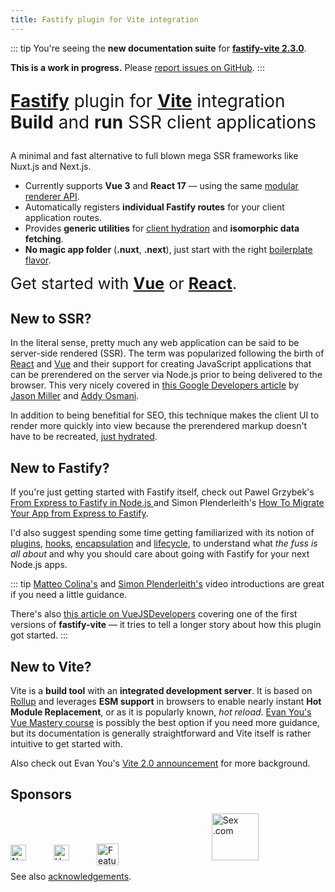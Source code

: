 ```yaml
---
title: Fastify plugin for Vite integration
---
```


::: tip
You're seeing the <b>new documentation suite</b> for [<b>fastify-vite 2.3.0</b>](https://www.npmjs.com/package/fastify-vite).

**This is a work in progress.** Please [report issues on GitHub](https://github.com/terixjs/fastify-vite/).
:::

<style>
.headline {
  font-size: 2em;
}
</style>

<p class="headline">
<a href="https://fastify.io"><b>Fastify</b></a> plugin for <a href="https://vitejs.dev"><b>Vite</b></a> integration<br>
<b>Build</b> and <b>run</b> SSR client applications</p>

A minimal and fast alternative to full blown mega SSR frameworks like Nuxt.js and Next.js.

- Currently supports **Vue 3** and **React 17** — using the same [modular renderer API](/concepts/renderer-adapters).
- Automatically registers **individual Fastify routes** for your client application routes.
- Provides **generic utilities** for [client hydration](/concepts/client-hydration) and **isomorphic data fetching**.
- **No magic app folder** (<b>.nuxt</b>, <b>.next</b>), just start with the right [boilerplate flavor][flavors].

[flavors]: https://github.com/terixjs/flavors

<span style="font-size: 1.8em">Get started with
<b>[Vue](/quickstart/vue)</b> or <b>[React](/quickstart/react)</b>.</span>

## New to SSR?

In the literal sense, pretty much any web application can be said to be server-side rendered (SSR). The term was popularized following the birth of [React](https://reactjs.org/) and [Vue](https://vuejs.org/) and their support for creating JavaScript applications that can be prerendered on the server via Node.js prior to being delivered to the browser. This very nicely covered in [this Google Developers article][gd-article] by [Jason Miller][jason-miller] and [Addy Osmani][addy-osmani].

[gd-article]: https://developers.google.com/web/updates/2019/02/rendering-on-the-web#rehydration
[jason-miller]: https://twitter.com/_developit
[addy-osmani]: https://twitter.com/addyosmani

In addition to being benefitial for SEO, this technique makes the client UI to render more quickly into view because the prerendered markup doesn't have to be recreated, [just hydrated](/concepts/client-hydration).

## New to Fastify?

If you're just getting started with Fastify itself, check out Pawel Grzybek's [From Express to Fastify in Node.js
][pawels-article] and Simon Plenderleith's [How To Migrate Your App from Express to Fastify][simons-article]. 

I'd also suggest spending some time getting familiarized with its notion of
[plugins](https://www.fastify.io/docs/latest/Plugins-Guide),
[hooks](https://www.fastify.io/docs/latest/Hooks),
[encapsulation](https://www.fastify.io/docs/latest/Encapsulation) and
[lifecycle](https://www.fastify.io/docs/latest/Lifecycle/), to understand what _the fuss is all about_ and why you should care about going with Fastify for your next Node.js apps.

[pawels-article]: https://pawelgrzybek.com/from-express-to-fastify-in-node-js/
[simons-article]: https://www.sitepoint.com/express-to-fastify-migrate/

::: tip
[Matteo Colina's](https://www.youtube.com/watch?v=FQu8FnTzOR0) and [Simon Plenderleith's](https://simonplend.com/learning-fastify/) video introductions are great if you need a little guidance. 

There's also [this article on VueJSDevelopers]() covering one of the first versions of <b>fastify-vite</b> — it tries to tell a longer story about how this plugin got started.
:::

## New to Vite?

Vite is a <b>build tool</b> with an <b>integrated development server</b>. It is based on [Rollup](https://rollupjs.org/) and leverages <b>ESM support</b> in browsers to enable nearly instant <b>Hot Module Replacement</b>, or as it is popularly known, _hot reload_. [Evan You's Vue Mastery course][evan-course] is possibly the best option if you need more guidance, but its documentation is generally straightforward and Vite itself is rather intuitive to get started with.

Also check out Evan You's [Vite 2.0 announcement][vite-2-announcement] for more background.

[evan-course]: https://www.vuemastery.com/courses/lightning-fast-builds-with-vite/intro-to-vite/
[vite-2-announcement]: https://dev.to/yyx990803/announcing-vite-2-0-2f0a

## Sponsors

<style>
.sponsor { position: relative; display: inline-block; text-decoration: none; }
.sponsor:hover { text-decoration: none; }
.sponsor img { margin-right: 40px; }
</style>
<a class="sponsor" href="https://nearform.com">
<img height="25" src="/nearform.svg" alt="NearForm">
</a>
<a class="sponsor" href="https://helloprint.com">
<img height="25" src="/helloprint.svg" alt="Helloprint">
</a>
<a class="sponsor" href="https://feature.fm" style="height: 35px; width: 180px;">
<img height="35" style="position: absolute; top: 8px; left: 0px" src="/featurefm.svg" alt="Feature.fm">
</a>
<img class="sponsor" href="https://omg.inc" width="75" src="/omg.svg" alt="S​e​x​.com">

See also [acknowledgements](/meta/about.html#acknowledgements).